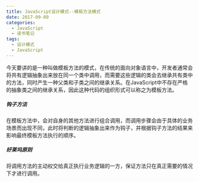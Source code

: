 ```yaml
---
title: JavaScript设计模式--模板方法模式
date: 2017-09-09
categories:
  - JavaScript
  - 读书笔记
tags:
  - 设计模式
  - JavaScript
---
```


今天要讲的是一种叫做模板方法的模式，在传统的面向对象语言中，开发者通常会将共有逻辑抽象出来放在同一个类中调用，而需要这些逻辑的类会去继承共有类中的方法，同时产生一种父类和子类之间的继承关系。在JavaScript中不存在严格的抽象类之间的继承关系，因此这种代码的组织形式可以称之为模板方法。

##### 钩子方法
在模板方法中，会对自身的其他方法进行组合调用，而调用步骤会由于具体的业务场景而出现不同，此时将判断的逻辑抽象出来作为钩子，并根据钩子方法的结果来影响最终模板方法执行的顺序。

##### 好莱坞原则
将调用方法的主动权交给真正执行业务逻辑的一方，保证方法只在真正需要的情况下才进行调用。
